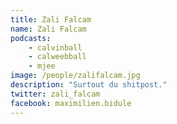 ```yaml
---
title: Zali Falcam
name: Zali Falcam
podcasts:
    - calvinball
    - calweebball
    - mjee
image: /people/zalifalcam.jpg
description: "Surtout du shitpost."
twitter: zali_falcam
facebook: maximilien.bidule
---
```


<People/>